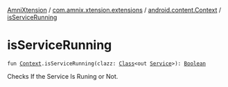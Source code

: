 [AmniXtension](../../index.md) / [com.amnix.xtension.extensions](../index.md) / [android.content.Context](index.md) / [isServiceRunning](./is-service-running.md)

# isServiceRunning

`fun `[`Context`](https://developer.android.com/reference/android/content/Context.html)`.isServiceRunning(clazz: `[`Class`](https://docs.oracle.com/javase/6/docs/api/java/lang/Class.html)`<out `[`Service`](https://developer.android.com/reference/android/app/Service.html)`>): `[`Boolean`](https://kotlinlang.org/api/latest/jvm/stdlib/kotlin/-boolean/index.html)

Checks If the Service Is Runing or Not.

